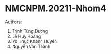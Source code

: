 # NMCNPM.20211-Nhom4

Authors:
1. Trịnh Tùng Dương
2. Lê Huy Hoàng
3. Võ Thục Khánh Huyền
4. Nguyễn Văn Thành
